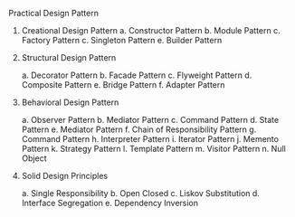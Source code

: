 Practical Design Pattern

1. Creational Design Pattern
   a. Constructor Pattern
   b. Module Pattern
   c. Factory Pattern
   c. Singleton Pattern
   e. Builder Pattern

2. Structural Design Pattern

   a. Decorator Pattern
   b. Facade Pattern
   c. Flyweight Pattern
   d. Composite Pattern
   e. Bridge Pattern
   f. Adapter Pattern

3. Behavioral Design Pattern

   a. Observer Pattern
   b. Mediator Pattern
   c. Command Pattern
   d. State Pattern
   e. Mediator Pattern
   f. Chain of Responsibility Pattern
   g. Command Pattern
   h. Interpreter Pattern
   i. Iterator Pattern
   j. Memento Pattern
   k. Strategy Pattern
   l. Template Pattern
   m. Visitor Pattern
   n. Null Object

4. Solid Design Principles

   a. Single Responsibility
   b. Open Closed
   c. Liskov Substitution
   d. Interface Segregation
   e. Dependency Inversion

